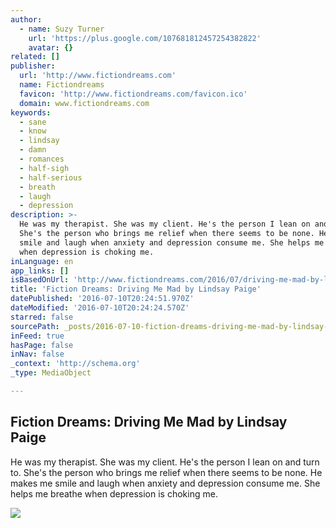 ```yaml
---
author:
  - name: Suzy Turner
    url: 'https://plus.google.com/107681812457254382822'
    avatar: {}
related: []
publisher:
  url: 'http://www.fictiondreams.com'
  name: Fictiondreams
  favicon: 'http://www.fictiondreams.com/favicon.ico'
  domain: www.fictiondreams.com
keywords:
  - sane
  - know
  - lindsay
  - damn
  - romances
  - half-sigh
  - half-serious
  - breath
  - laugh
  - depression
description: >-
  He was my therapist. She was my client. He's the person I lean on and turn to.
  She's the person who brings me relief when there seems to be none. He makes me
  smile and laugh when anxiety and depression consume me. She helps me breathe
  when depression is choking me.
inLanguage: en
app_links: []
isBasedOnUrl: 'http://www.fictiondreams.com/2016/07/driving-me-mad-by-lindsay-paige.html'
title: 'Fiction Dreams: Driving Me Mad by Lindsay Paige'
datePublished: '2016-07-10T20:24:51.970Z'
dateModified: '2016-07-10T20:24:24.570Z'
starred: false
sourcePath: _posts/2016-07-10-fiction-dreams-driving-me-mad-by-lindsay-paige.md
inFeed: true
hasPage: false
inNav: false
_context: 'http://schema.org'
_type: MediaObject

---
```

<article style=""><h1>Fiction Dreams: Driving Me Mad by Lindsay Paige</h1><p>He was my therapist. She was my client. He's the person I lean on and turn to. She's the person who brings me relief when there seems to be none. He makes me smile and laugh when anxiety and depression consume me. She helps me breathe when depression is choking me.</p><img src="http://www.xpressobooktours.com/wp-content/uploads/sites/3/2016/06/DrivingMeMadBlitzBanner-2.png" /></article>